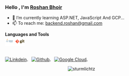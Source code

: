 
### Hello , I'm <a href="https://github.com/sturmlichtz"> Roshan Bhoir </a>

- 🌱 I’m currently learning ASP.NET, JavaScript And GCP...
- 📫 To reach me: backend.roshan@gmail.com

**Languages and Tools**  
<code><img height="30" src="https://raw.githubusercontent.com/github/explore/80688e429a7d4ef2fca1e82350fe8e3517d3494d/topics/java/java.png"></code>
<code><img height="30" src="https://raw.githubusercontent.com/github/explore/80688e429a7d4ef2fca1e82350fe8e3517d3494d/topics/git/git.png"></code>
<br/><br />


<a href="https://www.linkedin.com/in/sturmlichtz/">
  <img align="center" alt="Linkdein" width="22px" src="https://cdn.jsdelivr.net/npm/simple-icons@v3/icons/linkedin.svg" />
</a>&nbsp&nbsp
<a href="https://github.com/sturmlichtz">
  <img align="center" alt="Github" width="22px" src="https://cdn.jsdelivr.net/npm/simple-icons@v3/icons/github.svg" />
</a>&nbsp&nbsp
<a href="https://www.qwiklabs.com/public_profiles/d451f106-d88a-4502-87c2-182a85196922">
  <img align="center" alt="Google Cloud" width="22px" src="https://cdn.jsdelivr.net/npm/simple-icons@3.6.1/icons/googlecloud.svg" />
</a>&nbsp&nbsp
</p>
<p align="center"> <img src="https://komarev.com/ghpvc/?username=sturmlichtz" alt="sturmlichtz" /> </p>


